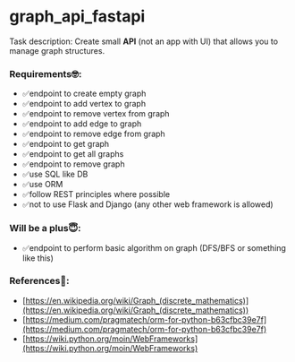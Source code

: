 # graph_api_fastapi


Task description:
Create small **API** (not an app with UI) that allows you to manage graph structures.

### Requirements🤓:

- ✅endpoint to create empty graph
- ✅endpoint to add vertex to graph
- ✅endpoint to remove vertex from graph
- ✅endpoint to add edge to graph
- ✅endpoint to remove edge from graph
- ✅endpoint to get graph
- ✅endpoint to get all graphs
- ✅endpoint to remove graph
- ✅use SQL like DB
- ✅use ORM
- ✅follow REST principles where possible
- ✅not to use Flask and Django (any other web framework is allowed)

### Will be a plus😇:

- ✅endpoint to perform basic algorithm on graph (DFS/BFS or something like this)

### References🧐:

- [https://en.wikipedia.org/wiki/Graph_(discrete_mathematics)](https://en.wikipedia.org/wiki/Graph_(discrete_mathematics))
- [https://medium.com/pragmatech/orm-for-python-b63cfbc39e7f](https://medium.com/pragmatech/orm-for-python-b63cfbc39e7f)
- [https://wiki.python.org/moin/WebFrameworks](https://wiki.python.org/moin/WebFrameworks)
